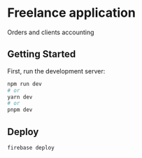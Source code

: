 # Freelance application

Orders and clients accounting

## Getting Started

First, run the development server:

```bash
npm run dev
# or
yarn dev
# or
pnpm dev
```

## Deploy 

`firebase deploy`